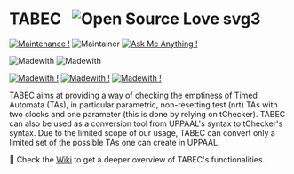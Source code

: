# TABEC &nbsp; ![Open Source Love svg3](https://badges.frapsoft.com/os/v3/open-source.svg?v=103)
[![Maintenance !](https://img.shields.io/badge/Maintained%3F-yes-green.svg)](https://github.com/andreamanini98/TABEC)
![Maintainer](https://img.shields.io/badge/maintainer-andreamanini98-blue)
[![Ask Me Anything !](https://img.shields.io/badge/Ask%20me-anything-1abc9c.svg)](https://github.com/andreamanini98)

![Madewith](https://img.shields.io/badge/Made_with-C++17-red)
![Madewith](https://img.shields.io/badge/Made_with-Bash-red)

[![Madewith !](https://img.shields.io/badge/Uses-UPPAAL-yellow)](https://uppaal.org)
[![Madewith !](https://img.shields.io/badge/Uses-tChecker-yellow)](https://github.com/ticktac-project/tchecker)
[![Madewith !](https://img.shields.io/badge/Uses-Graphviz-yellow)](https://graphviz.org)




TABEC aims at providing a way of checking the emptiness of Timed Automata (TAs), in particular parametric, non-resetting test (nrt) TAs with two clocks and one parameter (this is done by relying on tChecker). TABEC can also be used as a conversion tool from UPPAAL's syntax to tChecker's syntax. Due to the limited scope of our usage, TABEC can convert only a limited set of the possible TAs one can create in UPPAAL.

:book: Check the [Wiki](https://github.com/andreamanini98/TABEC/wiki) to get a deeper overview of TABEC's functionalities.
